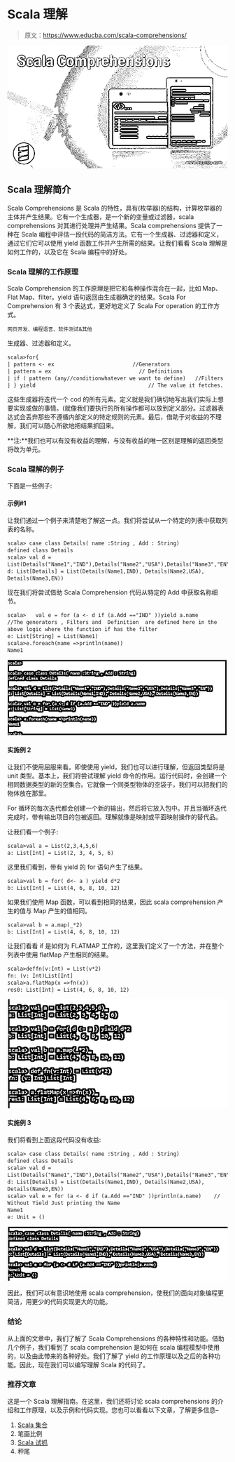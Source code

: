 # Scala 理解

> 原文：<https://www.educba.com/scala-comprehensions/>

![Scala Comprehensions](img/aadbf02637d4d0ee98fc9318c9300a1f.png)



## Scala 理解简介

Scala Comprehensions 是 Scala 的特性，具有(枚举器)的结构，计算枚举器的主体并产生结果。它有一个生成器，是一个新的变量或过滤器，scala comprehensions 对其进行处理并产生结果。Scala comprehensions 提供了一种在 Scala 编程中评估一段代码的简洁方法。它有一个生成器、过滤器和定义，通过它们它可以使用 yield 函数工作并产生所需的结果。让我们看看 Scala 理解是如何工作的，以及它在 Scala 编程中的好处。

### Scala 理解的工作原理

Scala Comprehension 的工作原理是把它和各种操作混合在一起，比如 Map、Flat Map、filter。yield 语句返回由生成器确定的结果。Scala For Comprehension 有 3 个表达式，更好地定义了 Scala For operation 的工作方式。

<small>网页开发、编程语言、软件测试&其他</small>

生成器、过滤器和定义。

```
scala>for{
| pattern <- ex                         //Generators
| pattern = ex                            // Definitions
| if ( pattern (any//conditionwhatever we want to define)   //Filters
| } yield                                    // The value it fetches.
```

这些生成器将迭代一个 cod 的所有元素。定义就是我们确切地写出我们实际上想要实现或做的事情。(就像我们要执行的所有操作都可以放到定义部分。过滤器表达式会丢弃那些不遵循内部定义的特定规则的元素。最后，借助于对收益的不理解，我们可以随心所欲地把结果抓回来。

**注:**我们也可以有没有收益的理解，与没有收益的唯一区别是理解的返回类型将改为单元。

### Scala 理解的例子

下面是一些例子:

#### 示例#1

让我们通过一个例子来清楚地了解这一点。我们将尝试从一个特定的列表中获取列表的名称。

```
scala> case class Details( name :String , Add : String)
defined class Details
scala> val d = List(Details("Name1","IND"),Details("Name2","USA"),Details("Name3","EN"))
d: List[Details] = List(Details(Name1,IND), Details(Name2,USA), Details(Name3,EN))
```

现在我们将尝试借助 Scala Comprehension 代码从特定的 Add 中获取名称细节。

```
scala>   val e = for (a <- d if (a.Add =="IND" ))yield a.name
//The generators , Filters and  Definition  are defined here in the above logic where the function if has the filter
e: List[String] = List(Name1)
scala>e.foreach(name =>println(name))
Name1
```

![Scala Comprehensions-1.1](img/71c210cdbaec83706f42a1f5ae4ab425.png)



#### 实施例 2

让我们不使用屈服来看。即使使用 yield，我们也可以进行理解，但返回类型将是 unit 类型。基本上，我们将尝试理解 yield 命令的作用。运行代码时，会创建一个相同数据类型的新的空集合。它就像一个同类型物体的空袋子，我们可以把我们的物体放在那里。

For 循环的每次迭代都会创建一个新的输出，然后将它放入包中。并且当循环迭代完成时，带有输出项目的包被返回。理解就像是映射或平面映射操作的替代品。

让我们看一个例子:

```
scala>val a = List(2,3,4,5,6)
a: List[Int] = List(2, 3, 4, 5, 6)
```

这里我们看到，带有 yield 的 for 语句产生了结果。

```
scala>val b = for( d<- a ) yield d*2
b: List[Int] = List(4, 6, 8, 10, 12)
```

如果我们使用 Map 函数，可以看到相同的结果，因此 scala comprehension 产生的值与 Map 产生的值相同。

```
scala>val b = a.map(_*2)
b: List[Int] = List(4, 6, 8, 10, 12)
```

让我们看看 if 是如何为 FLATMAP 工作的，这里我们定义了一个方法，并在整个列表中使用 flatMap 产生相同的结果。

```
scala>deffn(v:Int) = List(v*2)
fn: (v: Int)List[Int]
scala>a.flatMap(x =>fn(x))
res0: List[Int] = List(4, 6, 8, 10, 12)
```

![Scala Comprehensions-1.2](img/7c52e302c7eb0c7b6c829e5dd6d4e10f.png)



#### 实施例 3

我们将看到上面这段代码没有收益:

```
scala> case class Details( name :String , Add : String)
defined class Details
scala> val d = List(Details("Name1","IND"),Details("Name2","USA"),Details("Name3","EN"))
d: List[Details] = List(Details(Name1,IND), Details(Name2,USA), Details(Name3,EN))
scala> val e = for (a <- d if (a.Add =="IND" ))println(a.name)    // Without Yield Just printing the Name
Name1
e: Unit = ()
```

![Scala Comprehensions-1.3](img/5ecf56f0ddabd573b7b46f7f793c1125.png)



因此，我们可以有意识地使用 scala comprehension，使我们的面向对象编程更简洁，用更少的代码实现更大的功能。

### 结论

从上面的文章中，我们了解了 Scala Comprehensions 的各种特性和功能。借助几个例子，我们看到了 scala comprehension 是如何在 scala 编程模型中使用的，以及由此带来的各种好处。我们了解了 yield 的工作原理以及之后的各种功能。因此，现在我们可以编写理解 Scala 的代码了。

### 推荐文章

这是一个 Scala 理解指南。在这里，我们还将讨论 scala comprehensions 的介绍和工作原理，以及示例和代码实现。您也可以看看以下文章，了解更多信息–

1.  [Scala 集合](https://www.educba.com/scala-set/)
2.  笔画比例
3.  [Scala 试抓](https://www.educba.com/scala-try-catch/)
4.  秤尾





